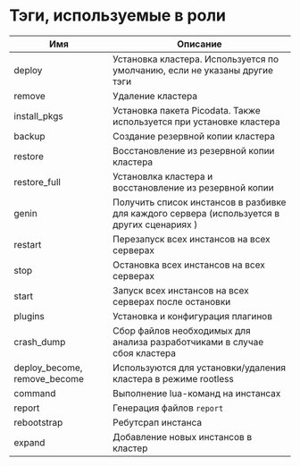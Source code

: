 # Тэги, используемые в роли

| Имя | Описание |
| ---      | ---      |
| deploy | Установка кластера. Используется по умолчанию, если не указаны другие тэги |
| remove | Удаление кластера |
| install_pkgs | Установка пакета Picodata. Также используется при установке кластера |
| backup | Создание резервной копии кластера |
| restore | Восстановление из резервной копии кластера |
| restore_full | Установлка кластера и восстановление из резервной копии |
| genin | Получить список инстансов в разбивке для каждого сервера (используется в других сценариях ) |
| restart | Перезапуск всех инстансов на всех серверах |
| stop | Остановка всех инстансов на всех серверах |
| start | Запуск всех инстансов на всех серверах после остановки |
| plugins | Установка и конфигурация плагинов |
| crash_dump | Сбор файлов необходимых для анализа разработчиками в случае сбоя кластера |
| deploy_become, remove_become | Используются для установки/удаления кластера в режиме rootless |
| command | Выполнение lua-команд на инстансах |
| report | Генерация файлов `report` |
| rebootstrap | Ребутсрап инстанса |
| expand | Добавление новых инстансов в кластер |
